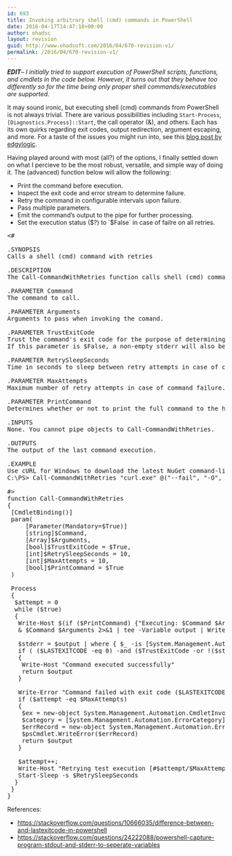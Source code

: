 ```yaml
---
id: 693
title: Invoking arbitrary shell (cmd) commands in PowerShell
date: 2016-04-17T14:47:18+00:00
author: ohadsc
layout: revision
guid: http://www.ohadsoft.com/2016/04/670-revision-v1/
permalink: /2016/04/670-revision-v1/
---
```

_**EDIT**&#8211; I initially tried to support execution of PowerShell scripts, functions, and cmdlets in the code below. However, it turns out that they behave too differently so for the time being only proper shell commands/executables are supported._

It may sound ironic, but executing shell (cmd) commands from PowerShell is not always trivial. There are various possibilities including `Start-Process`, `[Diagnostics.Process]::Start`, the call operator (&), and others. Each has its own quirks regarding exit codes, output redirection, argument escaping, and more. For a taste of the issues you might run into, see this <a href="http://edgylogic.com/blog/powershell-and-external-commands-done-right/" target="_blank">blog post by edgylogic</a>.

Having played around with most (all?) of the options, I finally settled down on what I percieve to be the most robust, versatile, and simple way of doing it. The (advanced) function below will allow the following: 

  * Print the command before execution.
  * Inspect the exit code and error stream to determine failure.
  * Retry the command in configurable intervals upon failure.
  * Pass multiple parameters.
  * Emit the command&#8217;s output to the pipe for further processing.
  * Set the execution status ($?) to `$False` in case of failre on all retries.

<pre class="brush: powershell; title: ; notranslate" title="">&lt;#

.SYNOPSIS
Calls a shell (cmd) command with retries

.DESCRIPTION
The Call-CommandWithRetries function calls shell (cmd) commands using the provided parameters, with optional retries in configurable intervals in case of failure.

.PARAMETER Command 
The command to call.

.PARAMETER Arguments
Arguments to pass when invoking the comand. 

.PARAMETER TrustExitCode
Trust the command's exit code for the purpose of determining whether it was successful or not. 
If this parameter is $False, a non-empty stderr will also be considered a failure.

.PARAMETER RetrySleepSeconds
Time in seconds to sleep between retry attempts in case of command failure.

.PARAMETER MaxAttempts
Maximum number of retry attempts in case of command failure.

.PARAMETER PrintCommand
Determines whether or not to print the full command to the host before execution.

.INPUTS 
None. You cannot pipe objects to Call-CommandWithRetries.

.OUTPUTS
The output of the last command execution.

.EXAMPLE
Use cURL for Windows to download the latest NuGet command-line client
C:\PS&gt; Call-CommandWithRetries &quot;curl.exe&quot; @(&quot;--fail&quot;, &quot;-O&quot;, &quot;https://dist.nuget.org/win-x86-commandline/latest/nuget.exe&quot;)

#&gt;
function Call-CommandWithRetries
{
 [CmdletBinding()]
 param( 
     [Parameter(Mandatory=$True)]
     [string]$Command,
     [Array]$Arguments,
     [bool]$TrustExitCode = $True,
     [int]$RetrySleepSeconds = 10,
     [int]$MaxAttempts = 10,
     [bool]$PrintCommand = $True
 )

 Process
 {
  $attempt = 0
  while ($true)
  {   
   Write-Host $(if ($PrintCommand) {&quot;Executing: $Command $Arguments&quot;} else {&quot;Executing command...&quot;}) 
   &amp; $Command $Arguments 2&gt;&amp;1 | tee -Variable output | Write-Host
        
   $stderr = $output | where { $_ -is [System.Management.Automation.ErrorRecord] }
   if ( ($LASTEXITCODE -eq 0) -and ($TrustExitCode -or !($stderr)) )
   {
    Write-Host &quot;Command executed successfully&quot;
    return $output
   }

   Write-Error &quot;Command failed with exit code ($LASTEXITCODE) and stderr: $stderr&quot;
   if ($attempt -eq $MaxAttempts)
   {
    $ex = new-object System.Management.Automation.CmdletInvocationException &quot;All retry attempts exhausted&quot;
    $category = [System.Management.Automation.ErrorCategory]::LimitsExceeded
    $errRecord = new-object System.Management.Automation.ErrorRecord $ex, &quot;CommandFailed&quot;, $category, $Command
    $psCmdlet.WriteError($errRecord)
    return $output
   }
            
   $attempt++;
   Write-Host &quot;Retrying test execution [#$attempt/$MaxAttempts] in $RetrySleepSeconds seconds...&quot;
   Start-Sleep -s $RetrySleepSeconds
  }
 }
}</pre>

References:

  * <a href="https://stackoverflow.com/questions/10666035/difference-between-and-lastexitcode-in-powershell" target="_blank">https://stackoverflow.com/questions/10666035/difference-between-and-lastexitcode-in-powershell</a>
  * <a href="https://stackoverflow.com/questions/24222088/powershell-capture-program-stdout-and-stderr-to-seperate-variables" target="_blank">https://stackoverflow.com/questions/24222088/powershell-capture-program-stdout-and-stderr-to-seperate-variables</a>
